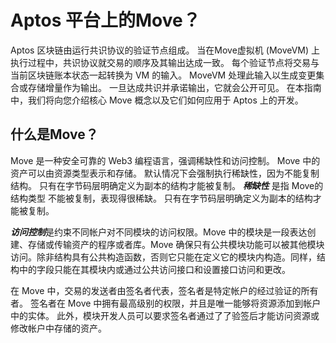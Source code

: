 
# Aptos 平台上的Move？

Aptos 区块链由运行共识协议的验证节点组成。 当在Move虚拟机 (MoveVM) 上执行过程中，共识协议就交易的顺序及其输出达成一致。 每个验证节点将交易与当前区块链账本状态一起转换为 VM 的输入。 MoveVM 处理此输入以生成变更集合或存储增量作为输出。 一旦达成共识并承诺输出，它就会公开可见。 在本指南中，我们将向您介绍核心 Move 概念以及它们如何应用于 Aptos 上的开发。

## 什么是Move？

Move 是一种安全可靠的 Web3 编程语言，强调稀缺性和访问控制。 Move 中的资产可以由资源类型表示和存储。 默认情况下会强制执行稀缺性，因为不能复制结构。 只有在字节码层明确定义为副本的结构才能被复制。 ***稀缺性*** 是指 Move的结构类型 不能被复制，表现得很稀缺。 只有在字节码层明确定义为副本的结构才能被复制。

***访问控制***是约束不同帐户对不同模块的访问权限。Move 中的模块是一段表达创建、存储或传输资产的程序或者库。Move 确保只有公共模块功能可以被其他模块访问。除非结构具有公共构造函数，否则它只能在定义它的模块内构造。同样，结构中的字段只能在其模块内或通过公共访问接口和设置接口访问和更改。

在 Move 中，交易的发送者由签名者代表，签名者是特定帐户的经过验证的所有者。 签名者在 Move 中拥有最高级别的权限，并且是唯一能够将资源添加到帐户中的实体。 此外，模块开发人员可以要求签名者通过了了验签后才能访问资源或修改帐户中存储的资产。
